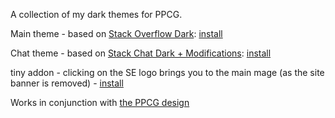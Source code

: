 A collection of my dark themes for PPCG.

Main theme - based on [Stack Overflow Dark](https://github.com/StylishThemes/StackOverflow-Dark): [install](https://raw.githubusercontent.com/dzaima/PPCGDark/master/PPCGDark.user.css)

Chat theme - based on [Stack Chat Dark + Modifications](https://userstyles.org/styles/143002/stack-chat-dark-modifications): [install](https://raw.githubusercontent.com/dzaima/PPCGDark/master/darkChat.user.css)

tiny addon - clicking on the SE logo brings you to the main mage (as the site banner is removed) - [install](https://raw.githubusercontent.com/dzaima/PPCGDark/master/quickMain.user.js)

Works in conjunction with [the PPCG design](https://github.com/vihanb/PPCG-Design)